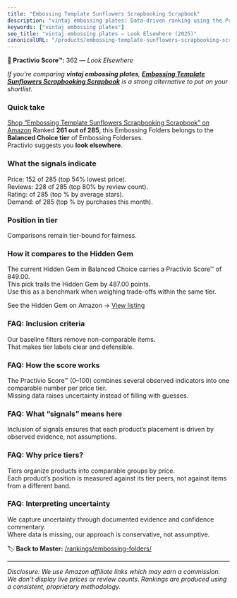 ```yaml
---
title: "Embossing Template Sunflowers Scrapbooking Scrapbook"
description: "vintaj embossing plates: Data-driven ranking using the Practivio Score™. Positioned by quality, value, demand, findability, momentum."
keywords: ["vintaj embossing plates"]
seo_title: "vintaj embossing plates — Look Elsewhere (2025)"
canonicalURL: "/products/embossing-template-sunflowers-scrapbooking-scrapbook-B0FKSL42FB/"
---
```


**🚫 Practivio Score™:** 362 — _Look Elsewhere_


*If you're comparing **vintaj embossing plates**, **[Embossing Template Sunflowers Scrapbooking Scrapbook](https://www.amazon.com/dp/B0FKSL42FB?tag=practivio-20)** is a strong alternative to put on your shortlist.*
### Quick take
[Shop “Embossing Template Sunflowers Scrapbooking Scrapbook” on Amazon](https://www.amazon.com/dp/B0FKSL42FB?tag=practivio-20)
Ranked **261 out of 285**, this Embossing Folders belongs to the **Balanced Choice tier** of Embossing Folderses.  
Practivio suggests you **look elsewhere**.

### What the signals indicate
Price: 152 of 285 (top 54% lowest price).  
Reviews: 228 of 285 (top 80% by review count).  
Rating:  of 285 (top % by average stars).  
Demand:  of 285 (top % by purchases this month).

### Position in tier
Comparisons remain tier-bound for fairness.

### How it compares to the Hidden Gem
The current Hidden Gem in Balanced Choice carries a Practivio Score™ of 849.00.  
This pick trails the Hidden Gem by 487.00 points.  
Use this as a benchmark when weighing trade-offs within the same tier.  

See the Hidden Gem on Amazon → [View listing](https://www.amazon.com/dp/B0006HXBSU?tag=practivio-20)

### FAQ: Inclusion criteria
Our baseline filters remove non-comparable items.  
That makes tier labels clear and defensible.

### FAQ: How the score works
The Practivio Score™ (0–100) combines several observed indicators into one comparable number per price tier.  
Missing data raises uncertainty instead of filling with guesses.

### FAQ: What “signals” means here
Inclusion of signals ensures that each product’s placement is driven by observed evidence, not assumptions.

### FAQ: Why price tiers?
Tiers organize products into comparable groups by price.  
Each product’s position is measured against its tier peers, not against items from a different band.

### FAQ: Interpreting uncertainty
We capture uncertainty through documented evidence and confidence commentary.  
Where data is missing, our approach is conservative, not assumptive.


🏷️ **Back to Master:** [/rankings/embossing-folders/](/rankings/embossing-folders/)

---
_Disclosure: We use Amazon affiliate links which may earn a commission. We don’t display live prices or review counts. Rankings are produced using a consistent, proprietary methodology._

